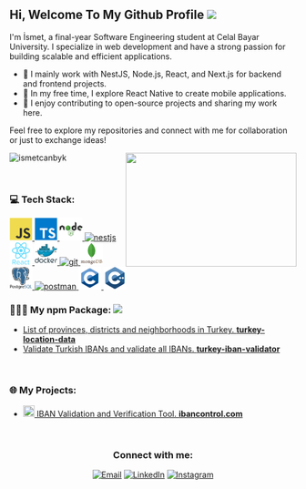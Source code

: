 ## Hi, Welcome To My Github Profile <img src="https://media.giphy.com/media/hvRJCLFzcasrR4ia7z/giphy.gif" width="28">

I'm İsmet, a final-year Software Engineering student at Celal Bayar University. I specialize in web development and have a strong passion for building scalable and efficient applications.

- 🔧 I mainly work with NestJS, Node.js, React, and Next.js for backend and frontend projects.
- 📱 In my free time, I explore React Native to create mobile applications.
- 🚀 I enjoy contributing to open-source projects and sharing my work here.

Feel free to explore my repositories and connect with me for collaboration or just to exchange ideas!
<br>

<img src="https://media.giphy.com/media/bGgsc5mWoryfgKBx1u/giphy.gif?cid=ecf05e47qpupvgkwksk1lsif6k3m6eihnmouz07w6i09nbfu&ep=v1_gifs_search&rid=giphy.gif&ct=g" align="right" width="300" height="200" >

<p align="left"> <img src="https://komarev.com/ghpvc/?username=ismetcanbyk&label=Profile%20views&color=0e75b6&style=flat" alt="ismetcanbyk" /> </p>

<br>

### 💻 Tech Stack:

<p align="left">  
<a href="https://developer.mozilla.org/en-US/docs/Web/JavaScript" target="_blank" rel="noreferrer"> <img src="https://raw.githubusercontent.com/devicons/devicon/master/icons/javascript/javascript-original.svg" alt="javascript" width="40" height="40"/> </a> 
<a href="https://www.typescriptlang.org/" target="_blank" rel="noreferrer"> <img src="https://raw.githubusercontent.com/devicons/devicon/master/icons/typescript/typescript-original.svg" alt="typescript" width="40" height="40"/> </a> 
<a href="https://nodejs.org" target="_blank" rel="noreferrer"> <img src="https://raw.githubusercontent.com/devicons/devicon/master/icons/nodejs/nodejs-original-wordmark.svg" alt="nodejs" width="40" height="40"/> </a>
<a href="https://nestjs.com/" target="_blank" rel="noreferrer"> <img src="https://avatars.githubusercontent.com/u/28507035?s=200&v=4" alt="nestjs" width="40" height="40"/> </a> 
<a href="https://reactjs.org/" target="_blank" rel="noreferrer"> <img src="https://raw.githubusercontent.com/devicons/devicon/master/icons/react/react-original-wordmark.svg" alt="react" width="40" height="40"/> </a> 
<a href="https://www.docker.com/" target="_blank" rel="noreferrer"> <img src="https://raw.githubusercontent.com/devicons/devicon/master/icons/docker/docker-original-wordmark.svg" alt="docker" width="40" height="40"/> </a>
 <a href="https://git-scm.com/" target="_blank" rel="noreferrer"> <img src="https://www.vectorlogo.zone/logos/git-scm/git-scm-icon.svg" alt="git" width="40" height="40"/> </a>
<a href="https://www.mongodb.com/" target="_blank" rel="noreferrer"> <img src="https://raw.githubusercontent.com/devicons/devicon/master/icons/mongodb/mongodb-original-wordmark.svg" alt="mongodb" width="40" height="40"/> </a> 
 <a href="https://www.postgresql.org" target="_blank" rel="noreferrer"> <img src="https://raw.githubusercontent.com/devicons/devicon/master/icons/postgresql/postgresql-original-wordmark.svg" alt="postgresql" width="40" height="40"/> </a>
 <a href="https://postman.com" target="_blank" rel="noreferrer"> <img src="https://www.vectorlogo.zone/logos/getpostman/getpostman-icon.svg" alt="postman" width="40" height="40"/>
 <a href="http://www.open-std.org/jtc1/sc22/wg14/" target="_blank" rel="noreferrer"> <img src="https://raw.githubusercontent.com/github/explore/f3e22f0dca2be955676bc70d6214b95b13354ee8/topics/c/c.png?size=48" alt="javascript" width="40" height="40"/> </a> 
 <a href="" target="_blank" rel="noreferrer"> <img src="https://raw.githubusercontent.com/github/explore/180320cffc25f4ed1bbdfd33d4db3a66eeeeb358/topics/cpp/cpp.png" alt="javascript" width="40" height="40"/> </a>  </a>
       </p>

### **👨🏻‍💻 My npm Package:** <code><img height="42" src="https://www.vectorlogo.zone/logos/npmjs/npmjs-ar21.svg"></code>

- [List of provinces, districts and neighborhoods in Turkey. **turkey-location-data**](https://www.npmjs.com/package/turkey-location-data)
- [Validate Turkish IBANs and validate all IBANs. **turkey-iban-validator**](https://www.npmjs.com/package/turkey-iban-validator)

<br>

### **🌐 My Projects:**

- [<img src="https://ibancontrol.com/_next/image?url=%2Fassets%2Ffavicon%2Fandroid-chrome-192x192.png&w=48&q=75" width="20" height="20"> IBAN Validation and Verification Tool. **ibancontrol.com**](https://ibancontrol.com)

<br>

<!-- ## **📊 GitHub Stats:**

![](https://github-readme-streak-stats.herokuapp.com/?user=ismetcanbyk&theme=dark&hide_border=false)<br/>
![](https://github-readme-stats.vercel.app/api/top-langs/?username=ismetcanbyk&theme=dark&hide_border=false&include_all_commits=false&count_private=false)

<br> -->

<h3 align="center">Connect with me:</h3>

<p align="center">
<a href="mailto:ismetcanbyk@gmail.com"><img alt="Email" src="https://img.shields.io/badge/Email-ismetcanbyk@gmail.com-blue?style=flat&logo=gmail"></a>
<a href="https://www.linkedin.com/in/ismet-can-byk/" target="_blank"><img alt="LinkedIn" src="https://img.shields.io/badge/LinkedIn-@ismetcanbyk-blue?style=flat&logo=linkedin"></a>
<a href="https://www.instagram.com/ismetcanbyk/" target="_blank"><img alt="Instagram" src="https://img.shields.io/badge/Instagram-@ismetcanbyk-pink?style=flat&logo=instagram"></a>

</p>
